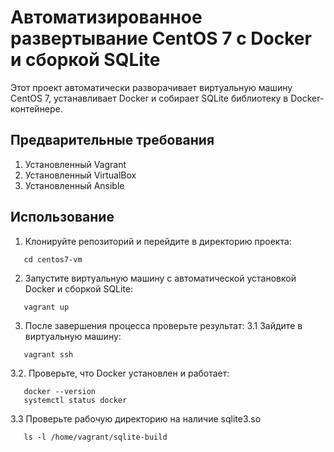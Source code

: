 # Автоматизированное развертывание CentOS 7 с Docker и сборкой SQLite

Этот проект автоматически разворачивает виртуальную машину CentOS 7, устанавливает Docker и собирает SQLite библиотеку в Docker-контейнере.

## Предварительные требования

1. Установленный Vagrant
2. Установленный VirtualBox
3. Установленный Ansible

## Использование

1. Клонируйте репозиторий и перейдите в директорию проекта:
```
   cd centos7-vm
```
2. Запустите виртуальную машину с автоматической установкой Docker и сборкой SQLite:
```
   vagrant up
```
3. После завершения процесса проверьте результат:
3.1 Зайдите в виртуальную машину:
```
   vagrant ssh
```
3.2. Проверьте, что Docker установлен и работает:
```
   docker --version
   systemctl status docker
```
3.3 Проверьте рабочую директорию на наличие sqlite3.so
```
   ls -l /home/vagrant/sqlite-build
```

